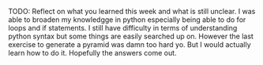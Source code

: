TODO: Reflect on what you learned this week and what is still unclear.
I was able to broaden my knowledgge in python especially being able to do for loops and if statements. I still have difficulty in terms of understanding python syntax but some things are easily searched up on. However the last exercise to generate a pyramid was damn too hard yo. But I would actually learn how to do it. Hopefully the answers come out. 